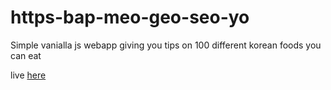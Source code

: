 # https-bap-meo-geo-seo-yo
Simple vanialla js webapp giving you tips on 100 different korean foods you can eat

live <a href="https://bap-meo-geo-seo-yo.onrender.com/">here</a>
